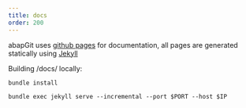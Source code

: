 ```yaml
---
title: docs
order: 200
---
```


abapGit uses [github pages](https://help.github.com/articles/what-is-github-pages/) for documentation,
all pages are generated statically using [Jekyll](https://jekyllrb.com/)

Building /docs/ locally:

`bundle install`

`bundle exec jekyll serve --incremental --port $PORT --host $IP`
